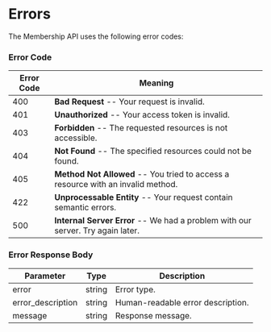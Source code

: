 # Errors

The Membership API uses the following error codes:

### Error Code

Error Code | Meaning
---------- | -------
400 | **Bad Request** -- Your request is invalid.
401 | **Unauthorized** -- Your access token is invalid.
403 | **Forbidden** -- The requested resources is not accessible.
404 | **Not Found** -- The specified resources could not be found.
405 | **Method Not Allowed** -- You tried to access a resource with an invalid method.
422 | **Unprocessable Entity** -- Your request contain semantic errors.
500 | **Internal Server Error** -- We had a problem with our server. Try again later.

### Error Response Body
Parameter | Type | Description
--------- | ---- | -----------
error | string | Error type.
error_description | string | Human-readable error description.
message | string | Response message.
